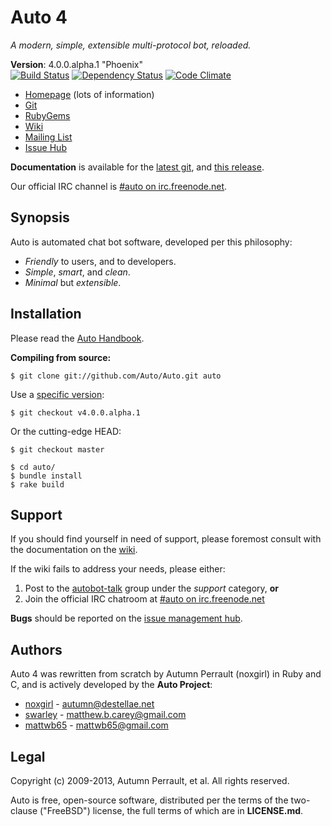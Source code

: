 Auto 4
======

_A modern, simple, extensible multi-protocol bot, reloaded._

**Version**:            4.0.0.alpha.1 "Phoenix"  
[![Build Status](https://travis-ci.org/Auto/Auto.png?branch=master)](https://travis-ci.org/Auto/Auto)
[![Dependency Status](https://gemnasium.com/Auto/Auto.png)](https://gemnasium.com/Auto/Auto)
[![Code Climate](https://codeclimate.com/badge.png)](https://codeclimate.com/github/Auto/Auto)

+ [Homepage](http://autoproj.org) (lots of information)
+ [Git](https://github.com/Auto/Auto)
+ [RubyGems](https://rubygems.org/gems/Auto)
+ [Wiki](https://github.com/Auto/Auto/wiki)
+ [Mailing List](https://groups.google.com/group/autobot-talk)
+ [Issue Hub](https://github.com/Auto/Auto/issues)

**Documentation** is available for the [latest git](http://rdoc.info/github/Auto/Auto),
and [this release](http://autoproj.org/rdoc/4.0.0.alpha.1/).

Our official IRC channel is [#auto on irc.freenode.net](irc://irc.freenode.net/#auto).

Synopsis
--------

Auto is automated chat bot software, developed per this philosophy:

* _Friendly_ to users, and to developers.
* _Simple_, _smart_, and _clean_.
* _Minimal_ but _extensible_.

Installation
------------

Please read the [Auto Handbook](https://github.com/Auto/Auto/wiki/Handbook).

**Compiling from source:**

```shell
$ git clone git://github.com/Auto/Auto.git auto
```
Use a [specific version](https://github.com/Auto/Auto/tags):

```shell
$ git checkout v4.0.0.alpha.1
```

Or the cutting-edge HEAD:

```shell
$ git checkout master
```

```shell
$ cd auto/
$ bundle install
$ rake build
```

Support
-------

If you should find yourself in need of support, please foremost consult with the
documentation on the [wiki](https://github.com/Auto/Auto/wiki).

If the wiki fails to address your needs, please either:

1. Post to the [autobot-talk](https://groups.google.com/group/autobot-talk)
   group under the _support_ category, **or**
2. Join the official IRC chatroom at 
[#auto on irc.freenode.net](http://webchat.freenode.net/?randomnick=1&channels=#auto&prompt=1)

**Bugs** should be reported on the [issue management hub](https://github.com/Auto/Auto/issues).

Authors
-------

Auto 4 was rewritten from scratch by Autumn Perrault (noxgirl) in Ruby and C,
and is actively developed by the **Auto Project**:

+   [noxgirl](https://github.com/noxgirl)           - [autumn@destellae.net](mailto://autumn@destellae.net)
+   [swarley](https://github.com/swarley)           - [matthew.b.carey@gmail.com](mailto://matthew.b.carey@gmail.com)
+   [mattwb65](https://github.com/mattwb65)         - [mattwb65@gmail.com](mailto://mattwb65@gmail.com)

Legal
-----

Copyright (c) 2009-2013, Autumn Perrault, et al. All rights reserved.

Auto is free, open-source software, distributed per the terms of the two-clause
("FreeBSD") license, the full terms of which are in **LICENSE.md**.
